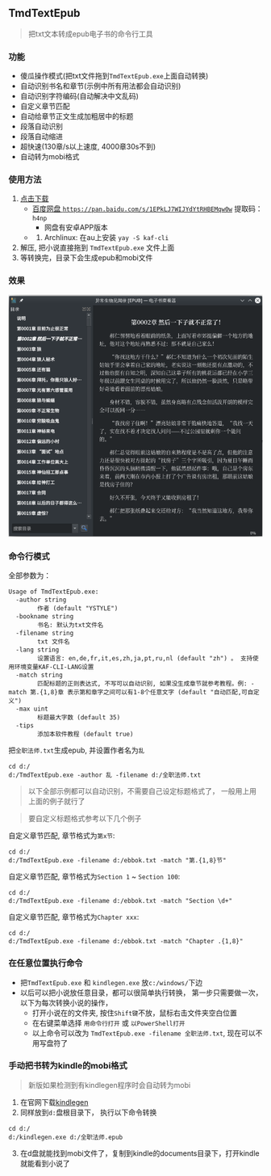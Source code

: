 ## TmdTextEpub

> 把txt文本转成epub电子书的命令行工具

### 功能
- 傻瓜操作模式(把txt文件拖到`TmdTextEpub.exe`上面自动转换)
- 自动识别书名和章节(示例中所有用法都会自动识别)
- 自动识别字符编码(自动解决中文乱码)
- 自定义章节匹配
- 自动给章节正文生成加粗居中的标题
- 段落自动识别
- 段落自动缩进
- 超快速(130章/s以上速度, 4000章30s不到)
- 自动转为mobi格式

### 使用方法
1. [点击下载](https://github.com/ystyle/TmdTextEpub/releases/latest)
   - [百度网盘 `https://pan.baidu.com/s/1EPkLJ7WIJYdYtRHBEMqw0w`](https://pan.baidu.com/s/1EPkLJ7WIJYdYtRHBEMqw0w) 提取码：`h4np`
     - 网盘有安卓APP版本
   - 1. Archlinux: 在au上安装 `yay -S kaf-cli`
1. 解压, 把小说直接拖到 `TmdTextEpub.exe` 文件上面
1. 等转换完，目录下会生成epub和mobi文件


### 效果
![效果图片](2020-01-21_12-02.png)

### 命令行模式

全部参数为：
```shell
Usage of TmdTextEpub.exe:
  -author string
        作者 (default "YSTYLE")
  -bookname string
        书名: 默认为txt文件名
  -filename string
        txt 文件名
  -lang string
        设置语言: en,de,fr,it,es,zh,ja,pt,ru,nl (default "zh") 。 支持使用环境变量KAF-CLI-LANG设置
  -match string
        匹配标题的正则表达式, 不写可以自动识别, 如果没生成章节就参考教程。例: -match 第.{1,8}章 表示第和章字之间可以有1-8个任意文字 (default "自动匹配,可自定义")
  -max uint
        标题最大字数 (default 35)
  -tips
        添加本软件教程 (default true)

```

把`全职法师.txt`生成epub, 并设置作者名为`乱`
```shell
cd d:/
d:/TmdTextEpub.exe -author 乱 -filename d:/全职法师.txt
```


>以下全部示例都可以自动识别，不需要自己设定标题格式了， 一般用上用上面的例子就行了

>要自定义标题格式参考以下几个例子


自定义章节匹配, 章节格式为`第x节`: 
```shell
cd d:/
d:/TmdTextEpub.exe -filename d:/ebbok.txt -match "第.{1,8}节"
```

自定义章节匹配, 章节格式为`Section 1` ~ `Section 100`: 
```shell
cd d:/
d:/TmdTextEpub.exe -filename d:/ebbok.txt -match "Section \d+"
```

自定义章节匹配, 章节格式为`Chapter xxx`: 
```shell
cd d:/
d:/TmdTextEpub.exe -filename d:/ebbok.txt -match "Chapter .{1,8}"
```


### 在任意位置执行命令

- 把`TmdTextEpub.exe` 和 `kindlegen.exe` 放`c:/windows/`下边
- 以后可以把小说放任意目录，都可以很简单执行转换， 第一步只需要做一次， 以下为每次转换小说的操作，
  - 打开小说在的文件夹, 按住`Shift键`不放，鼠标右击文件夹空白位置
  - 在右键菜单选择 `用命令行打开` 或 `以PowerShell打开`
  - 以上命令可以改为 `TmdTextEpub.exe -filename 全职法师.txt`,  现在可以不用写盘符了

### 手动把书转为kindle的mobi格式
>新版如果检测到有kindlegen程序时会自动转为mobi

1. 在官网下载[kindlegen](https://www.amazon.com/gp/feature.html?ie=UTF8&docId=1000765211)
2. 同样放到`d:`盘根目录下， 执行以下命令转换
  ```shell
  cd d:/
  d:/kindlegen.exe d:/全职法师.epub
  ```
3. 在d盘就能找到mobi文件了，复制到kindle的documents目录下，打开kindle就能看到小说了

